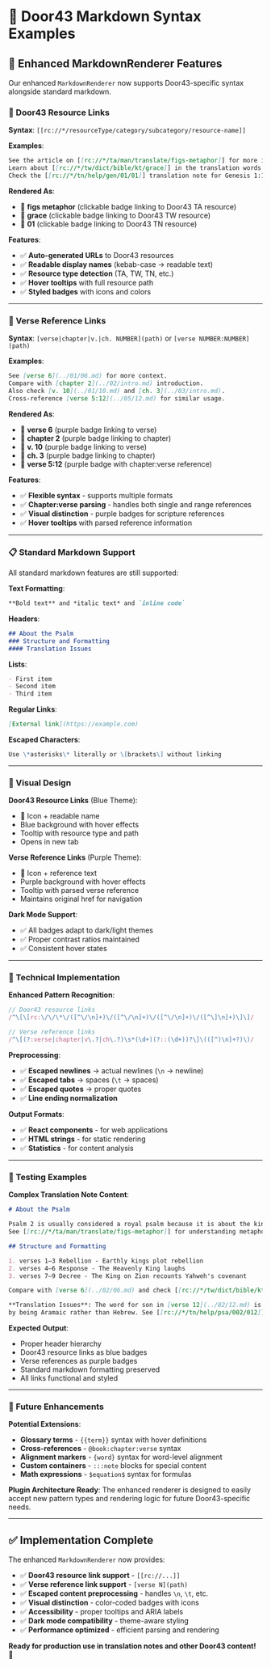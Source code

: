 # 📝 **Door43 Markdown Syntax Examples**

## **🎯 Enhanced MarkdownRenderer Features**

Our enhanced `MarkdownRenderer` now supports Door43-specific syntax alongside standard markdown.

### **🔗 Door43 Resource Links**

**Syntax**: `[[rc://*/resourceType/category/subcategory/resource-name]]`

**Examples**:
```markdown
See the article on [[rc://*/ta/man/translate/figs-metaphor]] for more information.
Learn about [[rc://*/tw/dict/bible/kt/grace]] in the translation words.
Check the [[rc://*/tn/help/gen/01/01]] translation note for Genesis 1:1.
```

**Rendered As**:
- 📖 **figs metaphor** (clickable badge linking to Door43 TA resource)
- 📖 **grace** (clickable badge linking to Door43 TW resource)  
- 📖 **01** (clickable badge linking to Door43 TN resource)

**Features**:
- ✅ **Auto-generated URLs** to Door43 resources
- ✅ **Readable display names** (kebab-case → readable text)
- ✅ **Resource type detection** (TA, TW, TN, etc.)
- ✅ **Hover tooltips** with full resource path
- ✅ **Styled badges** with icons and colors

---

### **📍 Verse Reference Links**

**Syntax**: `[verse|chapter|v.|ch. NUMBER](path)` or `[verse NUMBER:NUMBER](path)`

**Examples**:
```markdown
See [verse 6](../01/06.md) for more context.
Compare with [chapter 2](../02/intro.md) introduction.
Also check [v. 10](../01/10.md) and [ch. 3](../03/intro.md).
Cross-reference [verse 5:12](../05/12.md) for similar usage.
```

**Rendered As**:
- 📍 **verse 6** (purple badge linking to verse)
- 📍 **chapter 2** (purple badge linking to chapter)
- 📍 **v. 10** (purple badge linking to verse)
- 📍 **ch. 3** (purple badge linking to chapter)
- 📍 **verse 5:12** (purple badge with chapter:verse reference)

**Features**:
- ✅ **Flexible syntax** - supports multiple formats
- ✅ **Chapter:verse parsing** - handles both single and range references
- ✅ **Visual distinction** - purple badges for scripture references
- ✅ **Hover tooltips** with parsed reference information

---

### **📋 Standard Markdown Support**

All standard markdown features are still supported:

**Text Formatting**:
```markdown
**Bold text** and *italic text* and `inline code`
```

**Headers**:
```markdown
## About the Psalm
### Structure and Formatting
#### Translation Issues
```

**Lists**:
```markdown
- First item
- Second item
- Third item
```

**Regular Links**:
```markdown
[External link](https://example.com)
```

**Escaped Characters**:
```markdown
Use \*asterisks\* literally or \[brackets\] without linking
```

---

### **🎨 Visual Design**

**Door43 Resource Links** (Blue Theme):
- 📖 Icon + readable name
- Blue background with hover effects
- Tooltip with resource type and path
- Opens in new tab

**Verse Reference Links** (Purple Theme):
- 📍 Icon + reference text
- Purple background with hover effects  
- Tooltip with parsed verse reference
- Maintains original href for navigation

**Dark Mode Support**:
- ✅ All badges adapt to dark/light themes
- ✅ Proper contrast ratios maintained
- ✅ Consistent hover states

---

### **🔧 Technical Implementation**

**Enhanced Pattern Recognition**:
```typescript
// Door43 resource links
/^\[\[rc:\/\/\*\/([^\/\n]+)\/([^\/\n]+)\/([^\/\n]+)\/([^\]\n]+)\]\]/

// Verse reference links  
/^\[(?:verse|chapter|v\.?|ch\.?)\s*(\d+)(?::(\d+))?\]\(([^)\n]+?)\)/
```

**Preprocessing**:
- ✅ **Escaped newlines** → actual newlines (`\n` → newline)
- ✅ **Escaped tabs** → spaces (`\t` → spaces)
- ✅ **Escaped quotes** → proper quotes
- ✅ **Line ending normalization**

**Output Formats**:
- ✅ **React components** - for web applications
- ✅ **HTML strings** - for static rendering
- ✅ **Statistics** - for content analysis

---

### **🧪 Testing Examples**

**Complex Translation Note Content**:
```markdown
# About the Psalm

Psalm 2 is usually considered a royal psalm because it is about the king. 
See [[rc://*/ta/man/translate/figs-metaphor]] for understanding metaphorical language.

## Structure and Formatting

1. verses 1–3 Rebellion - Earthly kings plot rebellion
2. verses 4–6 Response - The Heavenly King laughs  
3. verses 7–9 Decree - The King on Zion recounts Yahweh's covenant

Compare with [verse 6](../02/06.md) and check [[rc://*/tw/dict/bible/kt/covenant]].

**Translation Issues**: The word for son in [verse 12](../02/12.md) is highlighted 
by being Aramaic rather than Hebrew. See [[rc://*/tn/help/psa/002/012]] for details.
```

**Expected Output**:
- Proper header hierarchy
- Door43 resource links as blue badges
- Verse references as purple badges  
- Standard markdown formatting preserved
- All links functional and styled

---

### **🚀 Future Enhancements**

**Potential Extensions**:
- **Glossary terms** - `{{term}}` syntax with hover definitions
- **Cross-references** - `@book:chapter:verse` syntax
- **Alignment markers** - `{word}` syntax for word-level alignment
- **Custom containers** - `:::note` blocks for special content
- **Math expressions** - `$equation$` syntax for formulas

**Plugin Architecture Ready**:
The enhanced renderer is designed to easily accept new pattern types and rendering logic for future Door43-specific needs.

---

## **✅ Implementation Complete**

The enhanced `MarkdownRenderer` now provides:
- ✅ **Door43 resource link support** - `[[rc://...]]`
- ✅ **Verse reference link support** - `[verse N](path)`  
- ✅ **Escaped content preprocessing** - handles `\n`, `\t`, etc.
- ✅ **Visual distinction** - color-coded badges with icons
- ✅ **Accessibility** - proper tooltips and ARIA labels
- ✅ **Dark mode compatibility** - theme-aware styling
- ✅ **Performance optimized** - efficient parsing and rendering

**Ready for production use in translation notes and other Door43 content!** 🎉
